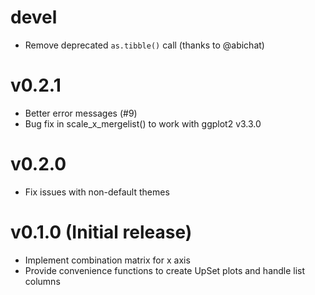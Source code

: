 # devel

* Remove deprecated `as.tibble()` call (thanks to @abichat)

# v0.2.1

* Better error messages (#9)
* Bug fix in scale_x_mergelist() to work with ggplot2 v3.3.0

# v0.2.0

* Fix issues with non-default themes


# v0.1.0 (Initial release)

* Implement combination matrix for x axis
* Provide convenience functions to create UpSet plots and handle
list columns
